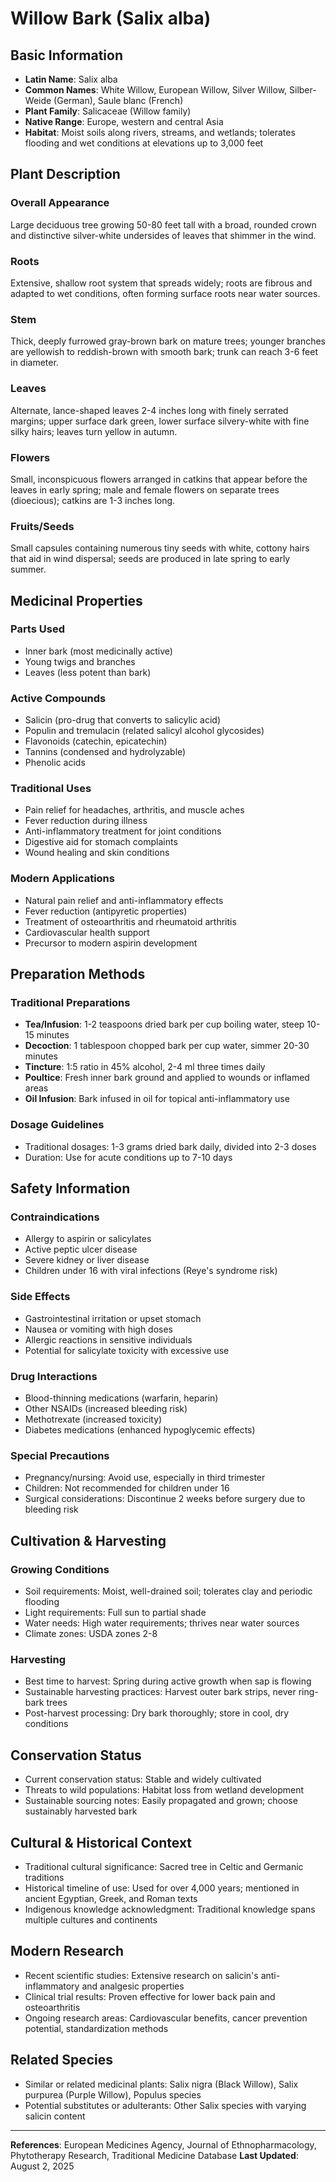 # Willow Bark (Salix alba)

## Basic Information
- **Latin Name**: Salix alba
- **Common Names**: White Willow, European Willow, Silver Willow, Silber-Weide (German), Saule blanc (French)
- **Plant Family**: Salicaceae (Willow family)
- **Native Range**: Europe, western and central Asia
- **Habitat**: Moist soils along rivers, streams, and wetlands; tolerates flooding and wet conditions at elevations up to 3,000 feet

## Plant Description

### Overall Appearance
Large deciduous tree growing 50-80 feet tall with a broad, rounded crown and distinctive silver-white undersides of leaves that shimmer in the wind.

### Roots
Extensive, shallow root system that spreads widely; roots are fibrous and adapted to wet conditions, often forming surface roots near water sources.

### Stem
Thick, deeply furrowed gray-brown bark on mature trees; younger branches are yellowish to reddish-brown with smooth bark; trunk can reach 3-6 feet in diameter.

### Leaves
Alternate, lance-shaped leaves 2-4 inches long with finely serrated margins; upper surface dark green, lower surface silvery-white with fine silky hairs; leaves turn yellow in autumn.

### Flowers
Small, inconspicuous flowers arranged in catkins that appear before the leaves in early spring; male and female flowers on separate trees (dioecious); catkins are 1-3 inches long.

### Fruits/Seeds
Small capsules containing numerous tiny seeds with white, cottony hairs that aid in wind dispersal; seeds are produced in late spring to early summer.

## Medicinal Properties

### Parts Used
- Inner bark (most medicinally active)
- Young twigs and branches
- Leaves (less potent than bark)

### Active Compounds
- Salicin (pro-drug that converts to salicylic acid)
- Populin and tremulacin (related salicyl alcohol glycosides)
- Flavonoids (catechin, epicatechin)
- Tannins (condensed and hydrolyzable)
- Phenolic acids

### Traditional Uses
- Pain relief for headaches, arthritis, and muscle aches
- Fever reduction during illness
- Anti-inflammatory treatment for joint conditions
- Digestive aid for stomach complaints
- Wound healing and skin conditions

### Modern Applications
- Natural pain relief and anti-inflammatory effects
- Fever reduction (antipyretic properties)
- Treatment of osteoarthritis and rheumatoid arthritis
- Cardiovascular health support
- Precursor to modern aspirin development

## Preparation Methods

### Traditional Preparations
- **Tea/Infusion**: 1-2 teaspoons dried bark per cup boiling water, steep 10-15 minutes
- **Decoction**: 1 tablespoon chopped bark per cup water, simmer 20-30 minutes
- **Tincture**: 1:5 ratio in 45% alcohol, 2-4 ml three times daily
- **Poultice**: Fresh inner bark ground and applied to wounds or inflamed areas
- **Oil Infusion**: Bark infused in oil for topical anti-inflammatory use

### Dosage Guidelines
- Traditional dosages: 1-3 grams dried bark daily, divided into 2-3 doses
- Duration: Use for acute conditions up to 7-10 days

## Safety Information

### Contraindications
- Allergy to aspirin or salicylates
- Active peptic ulcer disease
- Severe kidney or liver disease
- Children under 16 with viral infections (Reye's syndrome risk)

### Side Effects
- Gastrointestinal irritation or upset stomach
- Nausea or vomiting with high doses
- Allergic reactions in sensitive individuals
- Potential for salicylate toxicity with excessive use

### Drug Interactions
- Blood-thinning medications (warfarin, heparin)
- Other NSAIDs (increased bleeding risk)
- Methotrexate (increased toxicity)
- Diabetes medications (enhanced hypoglycemic effects)

### Special Precautions
- Pregnancy/nursing: Avoid use, especially in third trimester
- Children: Not recommended for children under 16
- Surgical considerations: Discontinue 2 weeks before surgery due to bleeding risk

## Cultivation & Harvesting

### Growing Conditions
- Soil requirements: Moist, well-drained soil; tolerates clay and periodic flooding
- Light requirements: Full sun to partial shade
- Water needs: High water requirements; thrives near water sources
- Climate zones: USDA zones 2-8

### Harvesting
- Best time to harvest: Spring during active growth when sap is flowing
- Sustainable harvesting practices: Harvest outer bark strips, never ring-bark trees
- Post-harvest processing: Dry bark thoroughly; store in cool, dry conditions

## Conservation Status
- Current conservation status: Stable and widely cultivated
- Threats to wild populations: Habitat loss from wetland development
- Sustainable sourcing notes: Easily propagated and grown; choose sustainably harvested bark

## Cultural & Historical Context
- Traditional cultural significance: Sacred tree in Celtic and Germanic traditions
- Historical timeline of use: Used for over 4,000 years; mentioned in ancient Egyptian, Greek, and Roman texts
- Indigenous knowledge acknowledgment: Traditional knowledge spans multiple cultures and continents

## Modern Research
- Recent scientific studies: Extensive research on salicin's anti-inflammatory and analgesic properties
- Clinical trial results: Proven effective for lower back pain and osteoarthritis
- Ongoing research areas: Cardiovascular benefits, cancer prevention potential, standardization methods

## Related Species
- Similar or related medicinal plants: Salix nigra (Black Willow), Salix purpurea (Purple Willow), Populus species
- Potential substitutes or adulterants: Other Salix species with varying salicin content

---

**References**: European Medicines Agency, Journal of Ethnopharmacology, Phytotherapy Research, Traditional Medicine Database
**Last Updated**: August 2, 2025